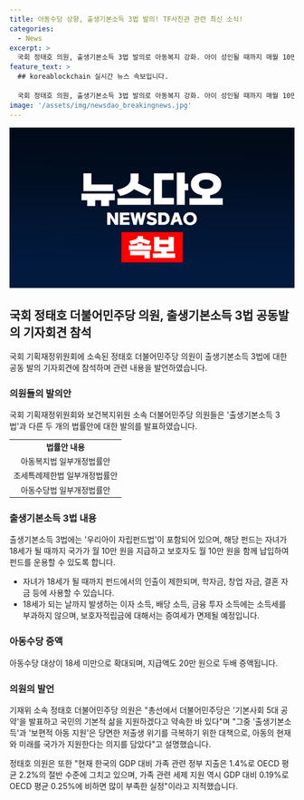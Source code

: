 ```yaml
---
title: 아동수당 상향, 출생기본소득 3법 발의! TF사진관 관련 최신 소식!
categories:
  - News
excerpt: >
  국회 정태호 의원, 출생기본소득 3법 발의로 아동복지 강화. 아이 성인될 때까지 매월 10만원 지급, 보호자와 함께 펀드 운용. 18세 미만 아동수당 20만원으로 두배 상향. 정 의원은 "출생기본소득과 아동지원으로 고령화 사회 대비, 국가가 아동 현재와 미래를 지원"이라며 가족 관련 지출과 세제 지원 부족 지적. 해당 법률은 아동의 미래를 위한 국가의 노력을 반영함.
feature_text: >
  ## koreablockchain 실시간 뉴스 속보입니다.

  국회 정태호 의원, 출생기본소득 3법 발의로 아동복지 강화. 아이 성인될 때까지 매월 10만원 지급, 보호자와 함께 펀드 운용. 18세 미만 아동수당 20만원으로 두배 상향. 정 의원은 "출생기본소득과 아동지원으로 고령화 사회 대비, 국가가 아동 현재와 미래를 지원"이라며 가족 관련 지출과 세제 지원 부족 지적. 해당 법률은 아동의 미래를 위한 국가의 노력을 반영함.
image: '/assets/img/newsdao_breakingnews.jpg'
---
```


<p><img src="/assets/img/newsdao_breakingnews.jpg" alt="koreablockchain 속보" /></p>

<h2 data-ke-size="size26">국회 정태호 더불어민주당 의원, 출생기본소득 3법 공동발의 기자회견 참석</h2>

<p data-ke-size="size16">국회 기획재정위원회에 소속된 정태호 더불어민주당 의원이 출생기본소득 3법에 대한 공동 발의 기자회견에 참석하며 관련 내용을 발언하였습니다.</p>

<h3>의원들의 발의안</h3>

<p data-ke-size="size16">국회 기획재정위원회와 보건복지위원 소속 더불어민주당 의원들은 '출생기본소득 3법'과 다른 두 개의 법률안에 대한 발의를 발표하였습니다.</p>

<table>
  <tr>
    <td style="text-align: center; height: 17px;"><b>법률안 내용</b></td>
  </tr>
  <tr>
    <td style="text-align: center; height: 17px;">아동복지법 일부개정법률안</td>
  </tr>
  <tr>
    <td style="text-align: center; height: 17px;">조세특례제한법 일부개정법률안</td>
  </tr>
  <tr>
    <td style="text-align: center; height: 17px;">아동수당법 일부개정법률안</td>
  </tr>
</table>

<h3>출생기본소득 3법 내용</h3>

<p data-ke-size="size16">출생기본소득 3법에는 '우리아이 자립펀드법'이 포함되어 있으며, 해당 펀드는 자녀가 18세가 될 때까지 국가가 월 10만 원을 지급하고 보호자도 월 10만 원을 함께 납입하여 펀드를 운용할 수 있도록 합니다.</p>

<ul>
  <li>자녀가 18세가 될 때까지 펀드에서의 인출이 제한되며, 학자금, 창업 자금, 결혼 자금 등에 사용할 수 있습니다.</li>
  <li>18세가 되는 날까지 발생하는 이자 소득, 배당 소득, 금융 투자 소득에는 소득세를 부과하지 않으며, 보호자적립금에 대해서는 증여세가 면제될 예정입니다.</li>
</ul>

<h3>아동수당 증액</h3>

<p data-ke-size="size16">아동수당 대상이 18세 미만으로 확대되며, 지급액도 20만 원으로 두배 증액됩니다.</p>

<h3>의원의 발언</h3>

<p data-ke-size="size16">기재위 소속 정태호 더불어민주당 의원은 "총선에서 더불어민주당은 '기본사회 5대 공약'을 발표하고 국민의 기본적 삶을 지원하겠다고 약속한 바 있다"며 "그중 '출생기본소득'과 '보편적 아동 지원'은 당면한 저출생 위기를 극복하기 위한 대책으로, 아동의 현재와 미래를 국가가 지원한다는 의지를 담았다"고 설명했습니다.</p>

<p data-ke-size="size16">정태호 의원은 또한 "현재 한국의 GDP 대비 가족 관련 정부 지출은 1.4%로 OECD 평균 2.2%의 절반 수준에 그치고 있으며, 가족 관련 세제 지원 역시 GDP 대비 0.19%로 OECD 평균 0.25%에 비하면 많이 부족한 실정"이라고 지적했습니다.</p>

<p data-ke-size="size16"></p>

